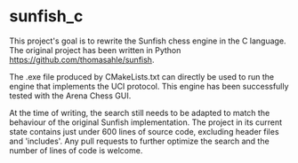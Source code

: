 # sunfish_c
This project's goal is to rewrite the Sunfish chess engine in the C language.
The original project has been written in Python https://github.com/thomasahle/sunfish.

The .exe file produced by CMakeLists.txt can directly be used to run the engine that implements the UCI protocol.
This engine has been successfully tested with the Arena Chess GUI. 

At the time of writing, the search still needs to be adapted to match the behaviour of the original Sunfish implementation. 
The project in its current state contains just under 600 lines of source code, excluding header files and 'includes'.
Any pull requests to further optimize the search and the number of lines of code is welcome.